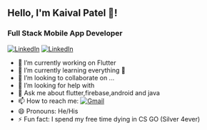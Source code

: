 

## Hello, I'm Kaival Patel 👋!
### Full Stack Mobile App Developer
[![LinkedIn](https://img.shields.io/badge/Visit-me%20on-LinkedIn-white?style=for-the-badge&logo=linkedin)](https://jupyter.org/try)
[![LinkedIn](https://img.shields.io/badge/LinkedIn-Go-blue.svg)](https://www.linkedin.com/in/kaiival/)

- 🔭 I’m currently working on Flutter 
- 🌱 I’m currently learning everything 🤣
- 👯 I’m looking to collaborate on ...
- 🤔 I’m looking for help with 
- 💬 Ask me about flutter,firebase,android and java
- 📫 How to reach me: [![Gmail](https://img.shields.io/badge/Email-white?style=for-the-badge&logo=Gmail)](mailto:kaivalpatel53@gmail.com)
- 😄 Pronouns: He/His
- ⚡ Fun fact: I spend my free time dying in CS GO (Silver 4ever)
